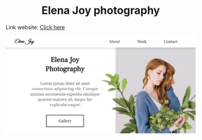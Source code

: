 <h1 align="center">Elena Joy photography</h1>

Link website: [Click here](https://youthful-poincare-a6f95e.netlify.app/)

<img src="./img/demo1.png">
